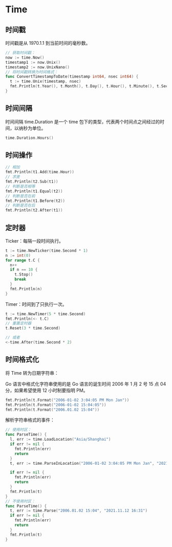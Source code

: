 # Time

## 时间戳

时间戳是从 1970.1.1 到当前时间的毫秒数。

```go
// 获取时间戳：
now := time.Now()
timestamp1 := now.Unix()
timestamp2 := now.UnixNano()
// 将时间戳转换为时间格式：
func ConvertTimestampToDate(timestamp int64, nsec int64) {
  t := time.Unix(timestamp, nsec)
  fmt.Println(t.Year(), t.Month(), t.Day(), t.Hour(), t.Minute(), t.Second())
}
```

## 时间间隔

时间间隔 time.Duration 是一个 time 包下的类型，代表两个时间点之间经过的时间，以纳秒为单位。

```go
time.Duration.Hours()
```

## 时间操作

```go
// 相加
fmt.Println(t1.Add(time.Hour))
// 求差
fmt.Println(t2.Sub(t1))
// 判断是否相等
fmt.Println(t1.Equal(t2))
// 判断是否在前
fmt.Println(t1.Before(t2))
// 判断是否在后
fmt.Println(t2.After(t1))
```

## 定时器

Ticker：每隔一段时间执行。

```go
t := time.NewTicker(time.Second * 1)
n := int(0)
for range t.C {
  n++
  if n == 10 {
    t.Stop()
    break
  }
  fmt.Println(n)
}
```

Timer：时间到了只执行一次。

```go
t := time.NewTimer(5 * time.Second)
fmt.Println(<- t.C)
// 重置定时器
t.Reset(3 * time.Second)

// 或者
<-time.After(time.Second * 2)
```

## 时间格式化

将 Time 转为日期字符串：

Go 语言中格式化字符串使用的是 Go 语言的诞生时间 2006 年 1 月 2 号 15 点 04 分，如果希望使用 12 小时制要指明 PM。

```go
fmt.Println(t.Format("2006-01-02 3:04:05 PM Mon Jan"))
fmt.Println(t.Format("2006-01-02 15:04:05"))
fmt.Println(t.Format("2006.01.02 15:04"))
```

解析字符串格式的事件：

```go
// 使用时区：
func ParseTime() {
  l, err := time.LoadLocation("Asia/Shanghai")
  if err != nil {
    fmt.Println(err)
    return
  }
  t, err := time.ParseInLocation("2006-01-02 3:04:05 PM Mon Jan", "2021-11-12 4:31:03 PM Fri Nov", l)

  if err != nil {
    fmt.Println(err)
    return
  }
  fmt.Println(t)
}
// 不使用时区：
func ParseTime() {
  t, err := time.Parse("2006.01.02 15:04", "2021.11.12 16:31")
  if err != nil {
    fmt.Println(err)
    return
  }
  fmt.Println(t)
}
```
